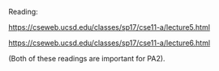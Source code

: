 Reading:

https://cseweb.ucsd.edu/classes/sp17/cse11-a/lecture5.html

https://cseweb.ucsd.edu/classes/sp17/cse11-a/lecture6.html

(Both of these readings are important for PA2).

